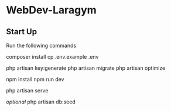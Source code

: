 # WebDev-Laragym

<h2>Start Up</h2>
Run the following commands

composer install
cp .env.example .env

php artisan key:generate
php artisan migrate
php artisan optimize

npm install
npm run dev

php artisan serve

*optional*
php artisan db:seed
